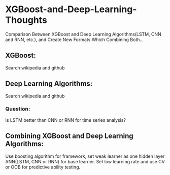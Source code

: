 # XGBoost-and-Deep-Learning-Thoughts
Comparison Between XGBoost and Deep Learning Algorithms(LSTM, CNN and RNN, etc.), and Create New Formats Which Combining Both...

## XGBoost:
Search wikipedia and github

## Deep Learning Algorithms:
Search wikipedia and github
### Question:
Is LSTM better than CNN or RNN for time series analysis?

## Combining XGBoost and Deep Learning Algorithms:
Use boosting algorithm for framework, set weak learner as one hidden layer ANN(LSTM, CNN or RNN) for base learner. Set low learning rate and use CV or OOB for predictive ability testing.


